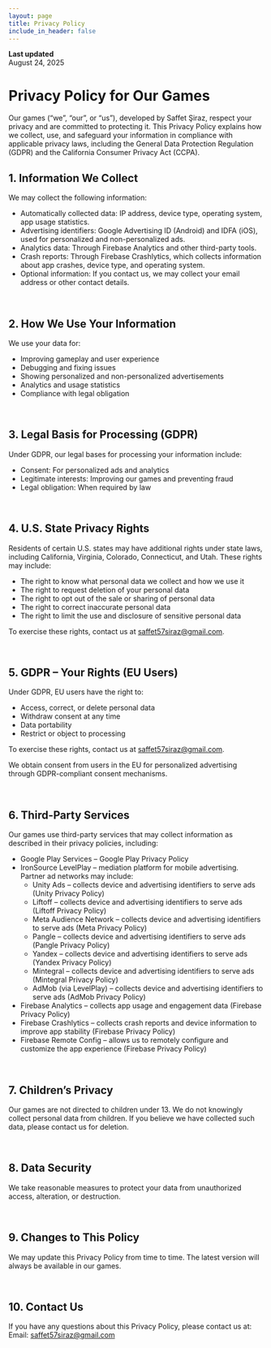```yaml
---
layout: page
title: Privacy Policy
include_in_header: false
---
```


**Last updated**  
August 24, 2025

# Privacy Policy for Our Games
Our games (“we”, “our”, or “us”), developed by Saffet Şiraz, respect your privacy and are committed to protecting it. This Privacy Policy explains how we collect, use, and safeguard your information in compliance with applicable privacy laws, including the General Data Protection Regulation (GDPR) and the California Consumer Privacy Act (CCPA).

## 1. Information We Collect
We may collect the following information:

- Automatically collected data: IP address, device type, operating system, app usage statistics.
- Advertising identifiers: Google Advertising ID (Android) and IDFA (iOS), used for personalized and non-personalized ads.
- Analytics data: Through Firebase Analytics and other third-party tools.
- Crash reports: Through Firebase Crashlytics, which collects information about app crashes, device type, and operating system.
- Optional information: If you contact us, we may collect your email address or other contact details.

<br>

## 2. How We Use Your Information
We use your data for:

- Improving gameplay and user experience
- Debugging and fixing issues
- Showing personalized and non-personalized advertisements
- Analytics and usage statistics
- Compliance with legal obligation

<br>

## 3. Legal Basis for Processing (GDPR)
Under GDPR, our legal bases for processing your information include:

- Consent: For personalized ads and analytics
- Legitimate interests: Improving our games and preventing fraud
- Legal obligation: When required by law

<br>

## 4. U.S. State Privacy Rights
Residents of certain U.S. states may have additional rights under state laws, including California, Virginia, Colorado, Connecticut, and Utah. These rights may include:

- The right to know what personal data we collect and how we use it
- The right to request deletion of your personal data
- The right to opt out of the sale or sharing of personal data
- The right to correct inaccurate personal data
- The right to limit the use and disclosure of sensitive personal data

To exercise these rights, contact us at saffet57siraz@gmail.com.

<br>

## 5. GDPR – Your Rights (EU Users)
Under GDPR, EU users have the right to:

- Access, correct, or delete personal data
- Withdraw consent at any time
- Data portability
- Restrict or object to processing

To exercise these rights, contact us at saffet57siraz@gmail.com.

We obtain consent from users in the EU for personalized advertising through GDPR-compliant consent mechanisms.

<br>

## 6. Third-Party Services
Our games use third-party services that may collect information as described in their privacy policies, including:

- Google Play Services – Google Play Privacy Policy
- IronSource LevelPlay – mediation platform for mobile advertising. Partner ad networks may include:
    - Unity Ads – collects device and advertising identifiers to serve ads (Unity Privacy Policy)
    - Liftoff – collects device and advertising identifiers to serve ads (Liftoff Privacy Policy)
    - Meta Audience Network – collects device and advertising identifiers to serve ads (Meta Privacy Policy)
    - Pangle – collects device and advertising identifiers to serve ads (Pangle Privacy Policy)
    - Yandex – collects device and advertising identifiers to serve ads (Yandex Privacy Policy)
    - Mintegral – collects device and advertising identifiers to serve ads (Mintegral Privacy Policy)
    - AdMob (via LevelPlay) – collects device and advertising identifiers to serve ads (AdMob Privacy Policy)
- Firebase Analytics – collects app usage and engagement data (Firebase Privacy Policy)
- Firebase Crashlytics – collects crash reports and device information to improve app stability (Firebase Privacy Policy)
- Firebase Remote Config – allows us to remotely configure and customize the app experience (Firebase Privacy Policy)


<br>

## 7. Children’s Privacy
Our games are not directed to children under 13. We do not knowingly collect personal data from children. If you believe we have collected such data, please contact us for deletion.

<br>

## 8. Data Security
We take reasonable measures to protect your data from unauthorized access, alteration, or destruction.

<br>

## 9. Changes to This Policy
We may update this Privacy Policy from time to time. The latest version will always be available in our games.

<br>

## 10. Contact Us
If you have any questions about this Privacy Policy, please contact us at:
Email: saffet57siraz@gmail.com
